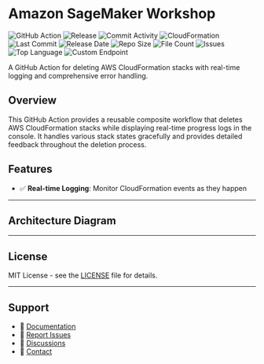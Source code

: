 # Amazon SageMaker Workshop

![GitHub Action](https://img.shields.io/badge/GitHub-Action-blue?logo=github)&nbsp;![Release](https://github.com/subhamay-bhattacharyya/3602-sagemaker-cft/actions/workflows/release.yaml/badge.svg)&nbsp;![Commit Activity](https://img.shields.io/github/commit-activity/t/subhamay-bhattacharyya/3602-sagemaker-cft)&nbsp;![CloudFormation](https://img.shields.io/badge/AWS-CloudFormation-orange?logo=amazonaws)&nbsp;![Last Commit](https://img.shields.io/github/last-commit/subhamay-bhattacharyya/3602-sagemaker-cft)&nbsp;![Release Date](https://img.shields.io/github/release-date/subhamay-bhattacharyya/3602-sagemaker-cft)&nbsp;![Repo Size](https://img.shields.io/github/repo-size/subhamay-bhattacharyya/3602-sagemaker-cft)&nbsp;![File Count](https://img.shields.io/github/directory-file-count/subhamay-bhattacharyya/3602-sagemaker-cft)&nbsp;![Issues](https://img.shields.io/github/issues/subhamay-bhattacharyya/3602-sagemaker-cft)&nbsp;![Top Language](https://img.shields.io/github/languages/top/subhamay-bhattacharyya/3602-sagemaker-cft)&nbsp;![Custom Endpoint](https://img.shields.io/endpoint?url=https://gist.githubusercontent.com/bsubhamay/10c23aefe440eae5078bb795ada8f289/raw/3602-sagemaker-cft.json?)


A GitHub Action for deleting AWS CloudFormation stacks with real-time logging and comprehensive error handling.

## Overview

This GitHub Action provides a reusable composite workflow that deletes AWS CloudFormation stacks while displaying real-time progress logs in the console. It handles various stack states gracefully and provides detailed feedback throughout the deletion process.

## Features

- ✅ **Real-time Logging**: Monitor CloudFormation events as they happen

---

## Architecture Diagram


---

## License

MIT License - see the [LICENSE](LICENSE) file for details.

---

## Support

- 📖 [Documentation](https://github.com/subhamay-bhattacharyya/3602-sagemaker-cft/wiki)
- 🐛 [Report Issues](https://github.com/subhamay-bhattacharyya/3602-sagemaker-cft/issues)
- 💬 [Discussions](https://github.com/subhamay-bhattacharyya/3602-sagemaker-cft/discussions)
- 📧 [Contact](mailto:support@subhamay.aws@gmail.com)